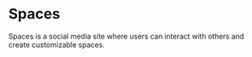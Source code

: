 # Spaces

Spaces is a social media site where users can interact with others and create customizable spaces.
